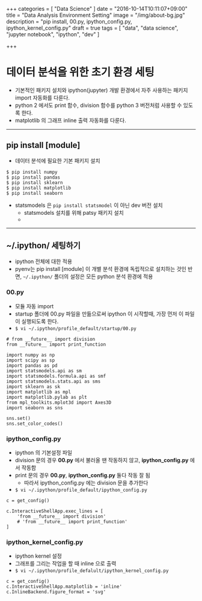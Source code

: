 +++
categories = [
  "Data Science"
]
date = "2016-10-14T10:11:07+09:00"
title = "Data Analysis Environment Setting"
image = "/img/about-bg.jpg"
description = "pip install, 00.py, ipython_config.py, ipython_kernel_config.py"
draft = true
tags = [
  "data",
  "data science",
  "jupyter notebook",
  "ipython",
  "dev"
]

+++
# 데이터 분석을 위한 초기 환경 세팅
- 기본적인 패키지 설치와 ipython(jupyter) 개발 환경에서 자주 사용하는 패키지 import 자동화를 다룬다.
- python 2 에서도 print 함수, division 함수를 python 3 버전처럼 사용할 수 있도록 한다. 
- matplotlib 의 그래프 inline 출력 자동화를 다룬다.

---
## pip install [module]
- 데이터 분석에 필요한 기본 패키지 설치

```
$ pip install numpy
$ pip install pandas
$ pip install sklearn
$ pip install matplotlib
$ pip install seaborn
```

- statsmodels 은 `pip install statsmodel` 이 아닌 dev 버전 설치
    - statsmodels 설치를 위해 patsy 패키지 설치
    - 

---
## ~/.ipython/ 세팅하기
- ipython 전체에 대한 적용
- pyenv는 pip install [module] 이 개별 분석 환경에 독립적으로 설치하는 것인 반면, `~/.ipython/` 폴더의 설정은 모든 python 분석 환경에 적용


### 00.py
- 모듈 자동 import
- startup 폴더에 00.py 파일을 만듦으로써 ipython 이 시작할때, 가장 먼저 이 파일이 실행되도록 한다.
- `$ vi ~/.ipython/profile_default/startup/00.py`

```
# from __future__ import division
from __future__ import print_function

import numpy as np
import scipy as sp
import pandas as pd
import statsmodels.api as sm
import statsmodels.formula.api as smf
import statsmodels.stats.api as sms
import sklearn as sk
import matplotlib as mpl
import matplotlib.pylab as plt
from mpl_toolkits.mplot3d import Axes3D
import seaborn as sns

sns.set()
sns.set_color_codes()
```

### ipython_config.py
- ipython 의 기본설정 파일
- division 문의 경우 **00.py** 에서 불러올 땐 작동하지 않고, **ipython_config.py** 에서 작동함
- print 문의 경우 **00.py**, **ipython_config.py** 둘다 작동 잘 됨
    - 따라서 ipython_config.py 에는 division 문을 추가한다
- `$ vi ~/.ipython/profile_default/ipython_config.py`

```
c = get_config()

c.InteractiveShellApp.exec_lines = [
	'from __future__ import division'
	# 'from __future__ import print_function'
]
```


### ipython_kernel_config.py
- ipython kernel 설정 
- 그래프를 그리는 작업을 할 때 inline 으로 출력
- `$ vi ~/.ipython/profile_defalult/ipython_kernel_config.py`

```
c = get_config()
c.InteractiveShellApp.matplotlib = 'inline'
c.InlineBackend.figure_format = 'svg'
```


